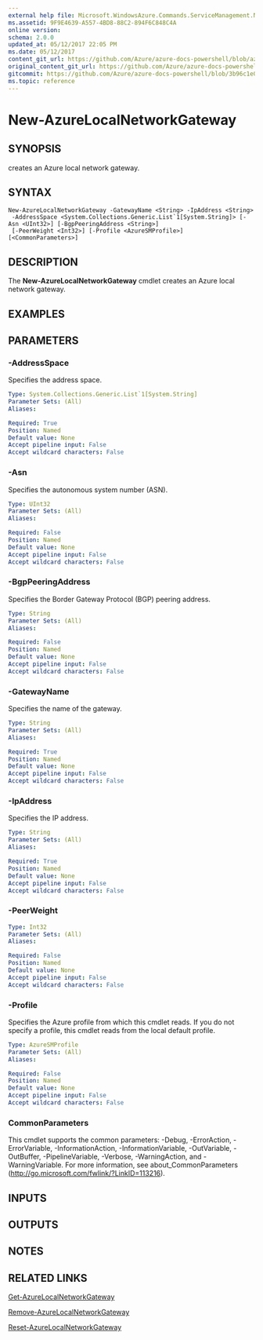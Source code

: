 ```yaml
---
external help file: Microsoft.WindowsAzure.Commands.ServiceManagement.Network.dll-Help.xml
ms.assetid: 9F9E4639-A557-4BD8-88C2-894F6C848C4A
online version:
schema: 2.0.0
updated_at: 05/12/2017 22:05 PM
ms.date: 05/12/2017
content_git_url: https://github.com/Azure/azure-docs-powershell/blob/azurestack/azureps-cmdlets-docs/ServiceManagement/Azure/v4.0.0/New-AzureLocalNetworkGateway.md
original_content_git_url: https://github.com/Azure/azure-docs-powershell/blob/azurestack/azureps-cmdlets-docs/ServiceManagement/Azure/v4.0.0/New-AzureLocalNetworkGateway.md
gitcommit: https://github.com/Azure/azure-docs-powershell/blob/3b96c1e0b28fc56dfbf6de55728d5478e0d02def
ms.topic: reference
---
```


# New-AzureLocalNetworkGateway

## SYNOPSIS
creates an Azure local network gateway.

## SYNTAX

```
New-AzureLocalNetworkGateway -GatewayName <String> -IpAddress <String>
 -AddressSpace <System.Collections.Generic.List`1[System.String]> [-Asn <UInt32>] [-BgpPeeringAddress <String>]
 [-PeerWeight <Int32>] [-Profile <AzureSMProfile>] [<CommonParameters>]
```

## DESCRIPTION
The **New-AzureLocalNetworkGateway** cmdlet creates an Azure local network gateway.

## EXAMPLES

## PARAMETERS

### -AddressSpace
Specifies the address space.

```yaml
Type: System.Collections.Generic.List`1[System.String]
Parameter Sets: (All)
Aliases: 

Required: True
Position: Named
Default value: None
Accept pipeline input: False
Accept wildcard characters: False
```

### -Asn
Specifies the autonomous system number (ASN).

```yaml
Type: UInt32
Parameter Sets: (All)
Aliases: 

Required: False
Position: Named
Default value: None
Accept pipeline input: False
Accept wildcard characters: False
```

### -BgpPeeringAddress
Specifies the Border Gateway Protocol (BGP) peering address.

```yaml
Type: String
Parameter Sets: (All)
Aliases: 

Required: False
Position: Named
Default value: None
Accept pipeline input: False
Accept wildcard characters: False
```

### -GatewayName
Specifies the name of the gateway.

```yaml
Type: String
Parameter Sets: (All)
Aliases: 

Required: True
Position: Named
Default value: None
Accept pipeline input: False
Accept wildcard characters: False
```

### -IpAddress
Specifies the IP address.

```yaml
Type: String
Parameter Sets: (All)
Aliases: 

Required: True
Position: Named
Default value: None
Accept pipeline input: False
Accept wildcard characters: False
```

### -PeerWeight
```yaml
Type: Int32
Parameter Sets: (All)
Aliases: 

Required: False
Position: Named
Default value: None
Accept pipeline input: False
Accept wildcard characters: False
```

### -Profile
Specifies the Azure profile from which this cmdlet reads. 
If you do not specify a profile, this cmdlet reads from the local default profile.

```yaml
Type: AzureSMProfile
Parameter Sets: (All)
Aliases: 

Required: False
Position: Named
Default value: None
Accept pipeline input: False
Accept wildcard characters: False
```

### CommonParameters
This cmdlet supports the common parameters: -Debug, -ErrorAction, -ErrorVariable, -InformationAction, -InformationVariable, -OutVariable, -OutBuffer, -PipelineVariable, -Verbose, -WarningAction, and -WarningVariable. For more information, see about_CommonParameters (http://go.microsoft.com/fwlink/?LinkID=113216).

## INPUTS

## OUTPUTS

## NOTES

## RELATED LINKS

[Get-AzureLocalNetworkGateway](./Get-AzureLocalNetworkGateway.md)

[Remove-AzureLocalNetworkGateway](./Remove-AzureLocalNetworkGateway.md)

[Reset-AzureLocalNetworkGateway](./Reset-AzureLocalNetworkGateway.md)


